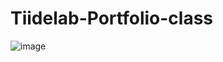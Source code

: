 # Tiidelab-Portfolio-class
![image](https://user-images.githubusercontent.com/101722397/159531943-43ab2626-25d7-4364-b58e-61076f7672a5.png)
